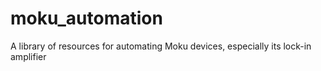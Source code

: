 # moku_automation
A library of resources for automating Moku devices, especially its lock-in amplifier
